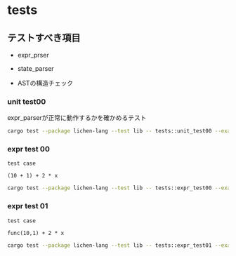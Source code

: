 # tests

## テストすべき項目

- expr_prser

- state_parser

- ASTの構造チェック

### unit test00

expr_parserが正常に動作するかを確かめるテスト
```bash
cargo test --package lichen-lang --test lib -- tests::unit_test00 --exact --show-output
```

### expr test 00
`test case`
```
(10 + 1) + 2 * x
```

```bash
cargo test --package lichen-lang --test lib -- tests::expr_test00 --exact --show-output 
```

### expr test 01
`test case`
```
func(10,1) + 2 * x
```

```bash
cargo test --package lichen-lang --test lib -- tests::expr_test01 --exact --show-output
```